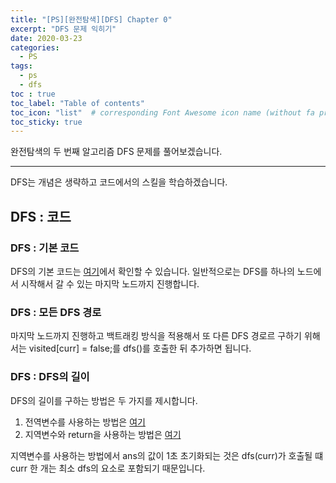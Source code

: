 ```yaml
---
title: "[PS][완전탐색][DFS] Chapter 0"
excerpt: "DFS 문제 익히기"
date: 2020-03-23
categories:
  - PS
tags:
  - ps 
  - dfs
toc : true
toc_label: "Table of contents"
toc_icon: "list"  # corresponding Font Awesome icon name (without fa prefix)
toc_sticky: true
---
```


완전탐색의 두 번째 알고리즘 DFS 문제를 풀어보겠습니다.   
- - -

DFS는 개념은 생략하고 코드에서의 스킬을 학습하겠습니다.  

## DFS : 코드

### DFS : 기본 코드

DFS의 기본 코드는 [여기](https://gist.github.com/niklasjang/21305ecde4721d35062ce4a6d32473f3)에서 확인할 수 있습니다. 일반적으로는 DFS를 하나의 노드에서 시작해서 갈 수 있는 마지막 노드까지 진행합니다.

### DFS : 모든 DFS 경로

마지막 노드까지 진행하고 백트래킹 방식을 적용해서 또 다른 DFS 경로르 구하기 위해서는 visited[curr] = false;를 dfs()를 호출한 뒤 추가하면 됩니다.  

### DFS : DFS의 길이 

DFS의 길이를 구하는 방법은 두 가지를 제시합니다.  

1. 전역변수를 사용하는 방법은 [여기](https://gist.github.com/niklasjang/67bbc7f7808ebeb22914a2fb5e01f001)
1. 지역변수와 return을 사용하는 방법은 [여기](https://gist.github.com/niklasjang/d7be98eb54923d96d687758fffad53a2)

지역변수를 사용하는 방법에서 ans의 값이 1초 초기화되는 것은 dfs(curr)가 호출될 떄 curr 한 개는 최소 dfs의 요소로 포함되기 때문입니다.  
 

